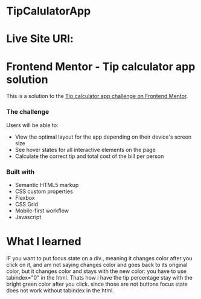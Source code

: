 # TipCalulatorApp
# Live Site URl:

# Frontend Mentor - Tip calculator app solution

This is a solution to the [Tip calculator app challenge on Frontend Mentor](https://www.frontendmentor.io/challenges/tip-calculator-app-ugJNGbJUX). 

### The challenge

Users will be able to:

- View the optimal layout for the app depending on their device's screen size
- See hover states for all interactive elements on the page
- Calculate the correct tip and total cost of the bill per person

### Built with

- Semantic HTML5 markup
- CSS custom properties
- Flexbox
- CSS Grid
- Mobile-first workflow
- Javascript
#  What I learned 
IF you want to put focus state on a div., meaning it changes color after you click on it, and am not saying changes color and goes back to its original color, but it changes color and stays with the new color: you have to use tabindex="0" in the html. 
Thats how i have the tip percentage stay with the bright green color after you click. since those are not buttons focus state does not work without tabindex in the html. 
